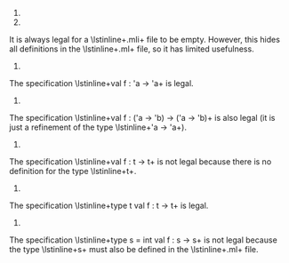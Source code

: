 1.
1.
  
  It is always legal for a \lstinline+.mli+ file to be empty.
  However, this hides all definitions in the \lstinline+.ml+
  file, so it has limited usefulness.
  
1.
  
  The specification \lstinline+val f : 'a -> 'a+ is legal.
  
1.
  
  The specification \lstinline+val f : ('a -> 'b) -> ('a -> 'b)+
  is also legal (it is just a refinement of the type
  \lstinline+'a -> 'a+).
  
1. 
  
  The specification \lstinline+val f : t -> t+ is not legal
  because there is no definition for the type \lstinline+t+.
  
1.
  
  The specification \lstinline+type t val f : t -> t+ is legal.
  
1.
  
  The specification \lstinline+type s = int val f : s -> s+ is
  not legal because the type \lstinline+s+ must also be defined
  in the \lstinline+.ml+ file.

